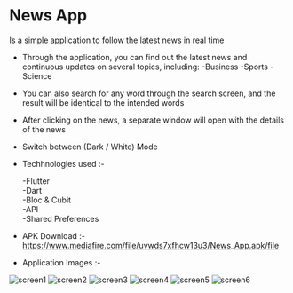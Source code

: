<h1>News App</h1>
Is a simple application to follow the latest news in real time

- Through the application, you can find out the latest news and continuous updates on several topics, including: 
  -Business 
  -Sports 
  -Science

- You can also search for any word through the search screen, and the result will be identical to the intended words

- After clicking on the news, a separate window will open with the details of the news

- Switch between (Dark / White) Mode

- Techhnologies used :- 

  -Flutter<br>
  -Dart<br>
  -Bloc & Cubit<br>
  -API<br>
  -Shared Preferences<br>

- APK Download :- https://www.mediafire.com/file/uvwds7xfhcw13u3/News_App.apk/file

- Application Images :-

![screen1](https://github.com/AhmedGSonbol/New-App/assets/126677774/490ae741-6d7b-4fe4-b67c-2ad64a693ea5)
![screen2](https://github.com/AhmedGSonbol/New-App/assets/126677774/4e0fd684-de1a-498f-b398-0778d82c37b8)
![screen3](https://github.com/AhmedGSonbol/New-App/assets/126677774/52cf2bdf-0fbb-47a2-aef2-f2821415fae1)
![screen4](https://github.com/AhmedGSonbol/New-App/assets/126677774/42a4f769-7e5f-4615-bc0b-60a1993b6d7e)
![screen5](https://github.com/AhmedGSonbol/New-App/assets/126677774/2dd825cd-148f-45d8-a6f3-e84026dc577f)
![screen6](https://github.com/AhmedGSonbol/New-App/assets/126677774/453a9b34-39ea-48a8-95e0-34a503627d09)


